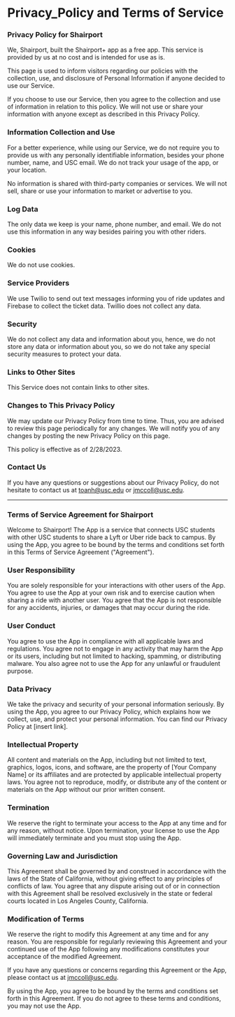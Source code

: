 # Privacy_Policy and Terms of Service
### Privacy Policy for Shairport

We, Shairport, built the Shairport+ app as a free app. This service is provided by us at no cost and is intended for use as is.

This page is used to inform visitors regarding our policies with the collection, use, and disclosure of Personal Information if anyone decided to use our Service.

If you choose to use our Service, then you agree to the collection and use of information in relation to this policy. We will not use or share your information with anyone except as described in this Privacy Policy.

### Information Collection and Use

For a better experience, while using our Service, we do not require you to provide us with any personally identifiable information, besides your phone number, name, and USC email. We do not track your usage of the app, or your location.

No information is shared with third-party companies or services. We will not sell, share or use your information to market or advertise to you.

### Log Data

The only data we keep is your name, phone number, and email. We do not use this information in any way besides pairing you with other riders.

### Cookies

We do not use cookies.

### Service Providers

We use Twilio to send out text messages informing you of ride updates and Firebase to collect the ticket data. Twillio does not collect any data.

### Security

We do not collect any data and information about you, hence, we do not store any data or information about you, so we do not take any special security measures to protect your data.

### Links to Other Sites

This Service does not contain links to other sites.

### Changes to This Privacy Policy

We may update our Privacy Policy from time to time. Thus, you are advised to review this page periodically for any changes. We will notify you of any changes by posting the new Privacy Policy on this page.

This policy is effective as of 2/28/2023.

### Contact Us

If you have any questions or suggestions about our Privacy Policy, do not hesitate to contact us at toanh@usc.edu or jmccoll@usc.edu.

_________________________________________________________________________________________________________________
### Terms of Service Agreement for Shairport

Welcome to Shairport! The App is a service that connects USC students with other USC students to share a Lyft or Uber ride back to campus. By using the App, you agree to be bound by the terms and conditions set forth in this Terms of Service Agreement ("Agreement").

### User Responsibility
You are solely responsible for your interactions with other users of the App. You agree to use the App at your own risk and to exercise caution when sharing a ride with another user. You agree that the App is not responsible for any accidents, injuries, or damages that may occur during the ride.

### User Conduct
You agree to use the App in compliance with all applicable laws and regulations. You agree not to engage in any activity that may harm the App or its users, including but not limited to hacking, spamming, or distributing malware. You also agree not to use the App for any unlawful or fraudulent purpose.

### Data Privacy
We take the privacy and security of your personal information seriously. By using the App, you agree to our Privacy Policy, which explains how we collect, use, and protect your personal information. You can find our Privacy Policy at [insert link].

### Intellectual Property
All content and materials on the App, including but not limited to text, graphics, logos, icons, and software, are the property of [Your Company Name] or its affiliates and are protected by applicable intellectual property laws. You agree not to reproduce, modify, or distribute any of the content or materials on the App without our prior written consent.

### Termination
We reserve the right to terminate your access to the App at any time and for any reason, without notice. Upon termination, your license to use the App will immediately terminate and you must stop using the App.

### Governing Law and Jurisdiction
This Agreement shall be governed by and construed in accordance with the laws of the State of California, without giving effect to any principles of conflicts of law. You agree that any dispute arising out of or in connection with this Agreement shall be resolved exclusively in the state or federal courts located in Los Angeles County, California.

### Modification of Terms
We reserve the right to modify this Agreement at any time and for any reason. You are responsible for regularly reviewing this Agreement and your continued use of the App following any modifications constitutes your acceptance of the modified Agreement.

If you have any questions or concerns regarding this Agreement or the App, please contact us at jmccoll@usc.edu.

By using the App, you agree to be bound by the terms and conditions set forth in this Agreement. If you do not agree to these terms and conditions, you may not use the App.
